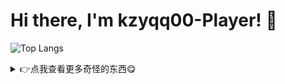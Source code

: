 # Hi there, I'm kzyqq00-Player! 👋

![Top Langs](https://github-readme-stats.vercel.app/api/top-langs/?username=kzyqq00-Player&layout=compact)

<details>
    <summary>👉点我查看更多奇怪的东西😋</summary>

## Favorite language

众所周知是个程序猿都会特别喜欢某一种语言，比如我？那必须是<del>`JavaScript`</del>`TypeScript`
啊，你看语法多么的优雅，写个输入逻辑(Node.js)是非常简单的：

```typescript
import {createInterface} from "node:readline";

const readline = createInterface(process.stdin);
readline.on("line", (line) => {
    // line就是这一行的内容
});
```

不像隔壁`C++`，还要`#include`一下，麻烦的要死：

```cpp
#include <iostream>
using namespace std;

int main()
{
    char input[256];
    cin >> input;
    // input就是输入的内容，甚至上限是255！甚么逆天设定
    return 0;
}
```

还有臭名昭著的`Python`，则更是麻烦：

```python
user_input = input()
# user_input就是输入的内容
```

所以说，来下载[`TypeScript`](https://typescriptlang.org)霸！

## 联系我

<img src="https://i0.hdslb.com/bfs/static/jinkela/long/images/favicon.ico" height="16px" alt="logo" /> [Bilibili](https://space.bilibili.com/3493129478998630) - **鬼么什这搁**<br />
<img src="https://github.com/user-attachments/assets/560ee421-bbaf-4f83-8446-e82660e72851" height="16px" alt="logo" /> QQ - 1561737625

</details>